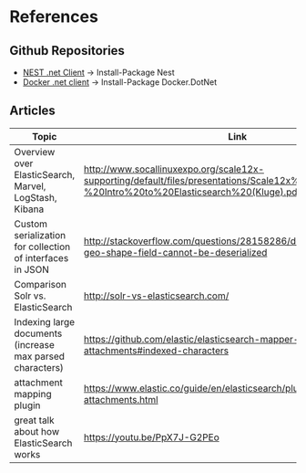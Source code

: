 # References

## Github Repositories
* [NEST .net Client](https://github.com/elastic/elasticsearch-net) -> Install-Package Nest
* [Docker .net client](https://github.com/Microsoft/Docker.DotNet) -> Install-Package Docker.DotNet


## Articles

| Topic                                                     | Link |
|-----------------------------------------------------------|-----------------------------------------------------|
| Overview over ElasticSearch, Marvel, LogStash, Kibana     |<http://www.socallinuxexpo.org/scale12x-supporting/default/files/presentations/Scale12x%20-%20Intro%20to%20Elasticsearch%20(Kluge).pdf>|
| Custom serialization for collection of interfaces in JSON |<http://stackoverflow.com/questions/28158286/documents-with-a-geo-shape-field-cannot-be-deserialized>| 
| Comparison Solr vs. ElasticSearch                         |<http://solr-vs-elasticsearch.com/>|
| Indexing large documents (increase max parsed characters) |<https://github.com/elastic/elasticsearch-mapper-attachments#indexed-characters>|
| attachment mapping plugin                                 |<https://www.elastic.co/guide/en/elasticsearch/plugins/master/mapper-attachments.html>|
| great talk about how ElasticSearch works                  |<https://youtu.be/PpX7J-G2PEo>|